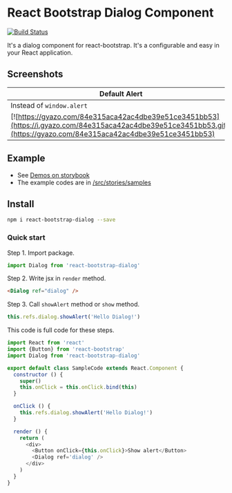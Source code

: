 # React Bootstrap Dialog Component

[![Build Status](https://travis-ci.org/akiroom/react-bootstrap-dialog.svg?branch=master)](https://travis-ci.org/akiroom/react-bootstrap-dialog)

It's a dialog component for react-bootstrap. It's a configurable and easy in your React application.


## Screenshots

| Default Alert | Default Dialog | Custom Dialog |
|---------------|----------------|---------------|
| Instead of `window.alert` | Instead of `window.confirm` | Full customized |
| [![https://gyazo.com/84e315aca42ac4dbe39e51ce3451bb53](https://i.gyazo.com/84e315aca42ac4dbe39e51ce3451bb53.gif)](https://gyazo.com/84e315aca42ac4dbe39e51ce3451bb53) | [![https://gyazo.com/f8e8bfd41d9c652a55ed06a0828dc57e](https://i.gyazo.com/f8e8bfd41d9c652a55ed06a0828dc57e.gif)](https://gyazo.com/f8e8bfd41d9c652a55ed06a0828dc57e) | [![https://gyazo.com/d9c073c6c7d66c05e5398f386345f452](https://i.gyazo.com/d9c073c6c7d66c05e5398f386345f452.gif)](https://gyazo.com/d9c073c6c7d66c05e5398f386345f452) |

## Example

- See [Demos on storybook](https://akiroom.github.io/react-bootstrap-dialog/)
- The example codes are in [/src/stories/samples](https://github.com/akiroom/react-bootstrap-dialog/tree/master/src/stories/samples)

## Install 
```sh
npm i react-bootstrap-dialog --save
```

### Quick start

Step 1. Import package.

```js
import Dialog from 'react-bootstrap-dialog'
```

Step 2. Write jsx in `render` method.

```html
<Dialog ref="dialog" />
```

Step 3. Call `showAlert` method or `show` method.

```js
this.refs.dialog.showAlert('Hello Dialog!')
```

This code is full code for these steps.

```js
import React from 'react'
import {Button} from 'react-bootstrap'
import Dialog from 'react-bootstrap-dialog'

export default class SampleCode extends React.Component {
  constructor () {
    super()
    this.onClick = this.onClick.bind(this)
  }

  onClick () {
    this.refs.dialog.showAlert('Hello Dialog!')
  }

  render () {
    return (
      <div>
        <Button onClick={this.onClick}>Show alert</Button>
        <Dialog ref='dialog' />
      </div>
    )
  }
}

```
